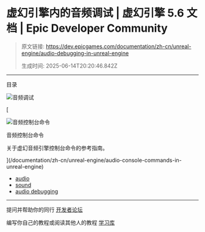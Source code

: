 # 虚幻引擎内的音频调试 | 虚幻引擎 5.6 文档 | Epic Developer Community

> 原文链接: https://dev.epicgames.com/documentation/zh-cn/unreal-engine/audio-debugging-in-unreal-engine
> 
> 生成时间: 2025-06-14T20:20:46.842Z

---

目录

![音频调试](https://dev.epicgames.com/community/api/documentation/image/3f6e8e93-67ec-4e12-a8ca-67aa747b8308?resizing_type=fill&width=1920&height=335)

[

![音频控制台命令](https://d1iv7db44yhgxn.cloudfront.net/documentation/images/a9bd04fc-83e3-4347-8529-b125d304e3bb/placeholder_topic.png)

音频控制台命令

关于虚幻音频引擎控制台命令的参考指南。





](/documentation/zh-cn/unreal-engine/audio-console-commands-in-unreal-engine)

-   [audio](https://dev.epicgames.com/community/search?query=audio)
-   [sound](https://dev.epicgames.com/community/search?query=sound)
-   [audio debugging](https://dev.epicgames.com/community/search?query=audio%20debugging)

* * *

提问并帮助你的同行 [开发者论坛](https://forums.unrealengine.com/categories?tag=unreal-engine)

编写你自己的教程或阅读其他人的教程 [学习库](https://dev.epicgames.com/community/unreal-engine/learning)